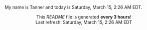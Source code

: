 My name is Tanner and today is Saturday, March 15, 2:26 AM EDT.

<p align="center">This <i>README</i> file is generated <b>every 3 hours</b>!</br>Last refresh: Saturday, March 15, 2:26 AM EDT<br /></p>
